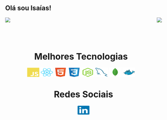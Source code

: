 ## Olá sou Isaías!

<div> 
  <img  height="180em" src="https://github-readme-stats.vercel.app/api?username=isaiasodr&show_icons=true&theme=great-gatsby&include_all_commits=true&count_private=true"/>
  <img align="right" height="180em" src="https://github-readme-stats.vercel.app/api/top-langs/?username=isaiasodr&layout=compact&langs_count=16&theme=great-gatsby"/>
</div>
<br><br>

<div  align="center"> 
  <div style="display: inline_block"><br>
    <h1 align="center">Melhores Tecnologias</h1>
    <img align="center" height="30" width="40" alt="js-icon"  src="https://raw.githubusercontent.com/devicons/devicon/master/icons/javascript/javascript-plain.svg">
    <img align="center" height="30" width="40" alt="react-icon" src="https://raw.githubusercontent.com/devicons/devicon/master/icons/react/react-original.svg">
    <img align="center" height="30" width="40" alt="html-icon" src="https://raw.githubusercontent.com/devicons/devicon/master/icons/html5/html5-original.svg">
    <img align="center" height="30" width="40" alt="css-icon" src="https://raw.githubusercontent.com/devicons/devicon/master/icons/css3/css3-original.svg">
    <img align="center" height="30" width="40" alt="nodejs-icon" src="https://raw.githubusercontent.com/devicons/devicon/master/icons/nodejs/nodejs-original.svg">
    <img align="center" height="30" width="40" alt="msyql-icon"src="https://raw.githubusercontent.com/devicons/devicon/master/icons/mysql/mysql-original.svg">
     <img align="center" height="30" width="40" alt="mongodb-icon" src="https://raw.githubusercontent.com/devicons/devicon/master/icons/mongodb/mongodb-original.svg">
     <img align="center" height="30" width="40" alt="docker-icon" src="https://raw.githubusercontent.com/devicons/devicon/master/icons/docker/docker-original.svg">
 
   </div>
   <h1 align="center">Redes Sociais</h1>
    <a href = "https://www.linkedin.com/in/isa%C3%ADas-oliveira/">
        <img align="center" height="30" width="40" alt="linkedin-icon" src="https://raw.githubusercontent.com/devicons/devicon/master/icons/linkedin/linkedin-original.svg">
    </a>
</div>
  
    
  
  

